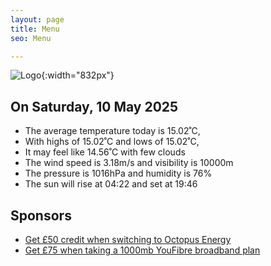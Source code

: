 ```yaml
---
layout: page
title: Menu
seo: Menu

---
```


![Logo](/images/logo.jpg){:width="832px"}

<!-- weather_marker starts -->
## On Saturday, 10 May 2025

- The average temperature today is 15.02˚C,
- With highs of 15.02˚C and lows of 15.02˚C,
- It may feel like 14.56˚C with few clouds
- The wind speed is 3.18m/s and visibility is 10000m
- The pressure is 1016hPa and humidity is 76%
- The sun will rise at 04:22 and set at 19:46

<!-- weather_marker ends -->

## Sponsors

- [Get £50 credit when switching to Octopus Energy](https://bit.ly/3oD1nnS)
- [Get £75 when taking a 1000mb YouFibre broadband plan](https://aklam.io/91zWhU?)
